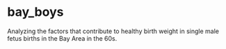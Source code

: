 # bay_boys
Analyzing the factors that contribute to healthy birth weight in single male fetus births in the Bay Area in the 60s.

